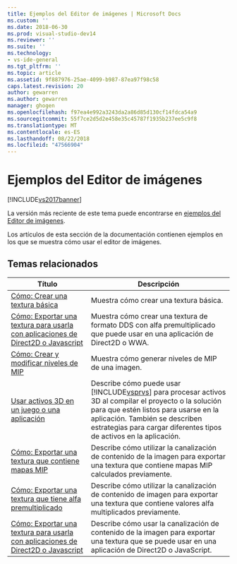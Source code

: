 ```yaml
---
title: Ejemplos del Editor de imágenes | Microsoft Docs
ms.custom: ''
ms.date: 2018-06-30
ms.prod: visual-studio-dev14
ms.reviewer: ''
ms.suite: ''
ms.technology:
- vs-ide-general
ms.tgt_pltfrm: ''
ms.topic: article
ms.assetid: 9f887976-25ae-4099-b987-87ea97f98c58
caps.latest.revision: 20
author: gewarren
ms.author: gewarren
manager: ghogen
ms.openlocfilehash: f97ea4e992a3243da2a86d85d130cf14fdca54a9
ms.sourcegitcommit: 55f7ce2d5d2e458e35c45787f1935b237ee5c9f8
ms.translationtype: MT
ms.contentlocale: es-ES
ms.lasthandoff: 08/22/2018
ms.locfileid: "47566904"
---
```

# <a name="image-editor-examples"></a>Ejemplos del Editor de imágenes
[!INCLUDE[vs2017banner](../includes/vs2017banner.md)]

La versión más reciente de este tema puede encontrarse en [ejemplos del Editor de imágenes](https://docs.microsoft.com/visualstudio/designers/image-editor-examples).  
  
Los artículos de esta sección de la documentación contienen ejemplos en los que se muestra cómo usar el editor de imágenes.  
  
## <a name="related-topics"></a>Temas relacionados  
  
|Título|Descripción|  
|-----------|-----------------|  
|[Cómo: Crear una textura básica](../designers/how-to-create-a-basic-texture.md)|Muestra cómo crear una textura básica.|  
|[Cómo: Exportar una textura para usarla con aplicaciones de Direct2D o Javascript](../designers/how-to-export-a-texture-for-use-with-direct2d-or-javascipt-apps.md)|Muestra cómo crear una textura de formato DDS con alfa premultiplicado que puede usar en una aplicación de Direct2D o WWA.|  
|[Cómo: Crear y modificar niveles de MIP](../designers/how-to-create-and-modify-mip-levels.md)|Muestra cómo generar niveles de MIP de una imagen.|  
|[Usar activos 3D en un juego o una aplicación](../designers/using-3-d-assets-in-your-game-or-app.md)|Describe cómo puede usar [!INCLUDE[vsprvs](../includes/vsprvs-md.md)] para procesar activos 3D al compilar el proyecto o la solución para que estén listos para usarse en la aplicación. También se describen estrategias para cargar diferentes tipos de activos en la aplicación.|  
|[Cómo: Exportar una textura que contiene mapas MIP](../designers/how-to-export-a-texture-that-contains-mipmaps.md)|Describe cómo utilizar la canalización de contenido de la imagen para exportar una textura que contiene mapas MIP calculados previamente.|  
|[Cómo: Exportar una textura que tiene alfa premultiplicado](../designers/how-to-export-a-texture-that-has-premultiplied-alpha.md)|Describe cómo utilizar la canalización de contenido de imagen para exportar una textura que contiene valores alfa multiplicados previamente.|  
|[Cómo: Exportar una textura para usarla con aplicaciones de Direct2D o Javascript](../designers/how-to-export-a-texture-for-use-with-direct2d-or-javascipt-apps.md)|Describe cómo usar la canalización de contenido de la imagen para exportar una textura que se puede usar en una aplicación de Direct2D o JavaScript.|



